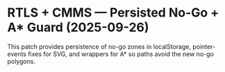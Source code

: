 # RTLS + CMMS — Persisted No-Go + A* Guard (2025-09-26)

This patch provides persistence of no-go zones in localStorage, pointer-events fixes for SVG, and wrappers for A* so paths avoid the new no-go polygons.

